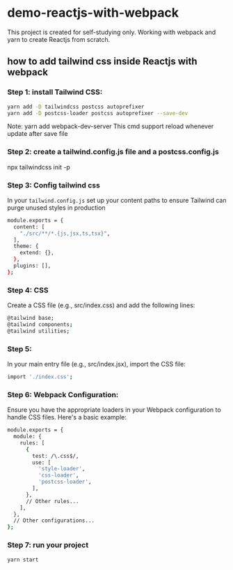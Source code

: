 # demo-reactjs-with-webpack
This project is created for self-studying only. Working with webpack and yarn to create Reactjs from scratch.

## how to add tailwind css inside Reactjs with webpack
### Step 1: install Tailwind CSS:
```bash
yarn add -D tailwindcss postcss autoprefixer
yarn add -D postcss-loader postcss autoprefixer --save-dev
```

Note: yarn add webpack-dev-server 
This cmd support reload whenever update after save file

### Step 2: create a tailwind.config.js file and a postcss.config.js
npx tailwindcss init -p

### Step 3: Config tailwind css
In your ```tailwind.config.js``` set up your content paths to ensure Tailwind can purge unused styles in production
```bash
module.exports = {
  content: [
    "./src/**/*.{js,jsx,ts,tsx}",
  ],
  theme: {
    extend: {},
  },
  plugins: [],
};
```

### Step 4: CSS
Create a CSS file (e.g., src/index.css) and add the following lines:
```bash
@tailwind base;
@tailwind components;
@tailwind utilities;
```

### Step 5: 
In your main entry file (e.g., src/index.jsx), import the CSS file:
```bash
import './index.css';
```
### Step 6: Webpack Configuration:
Ensure you have the appropriate loaders in your Webpack configuration to handle CSS files. Here's a basic example:
```bash
module.exports = {
  module: {
    rules: [
      {
        test: /\.css$/,
        use: [
          'style-loader',
          'css-loader',
          'postcss-loader',
        ],
      },
      // Other rules...
    ],
  },
  // Other configurations...
};
```

### Step 7: run your project
```
yarn start
```